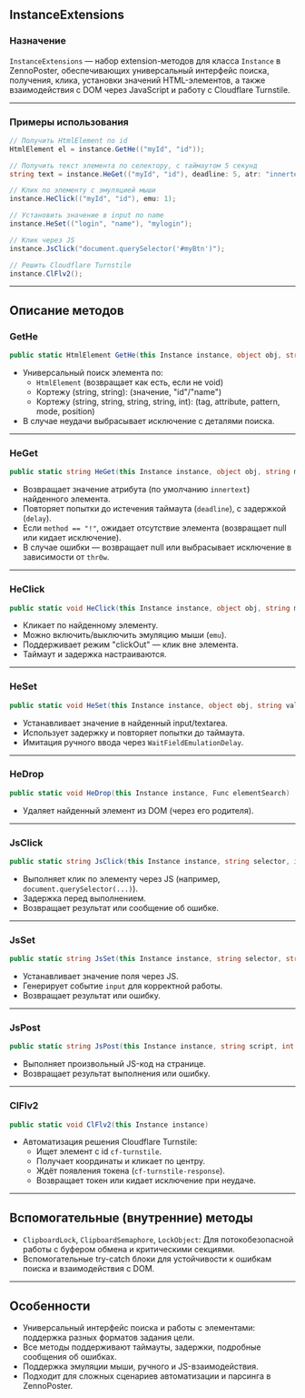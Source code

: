 

## InstanceExtensions

### Назначение

`InstanceExtensions` — набор extension-методов для класса `Instance` в ZennoPoster, обеспечивающих универсальный интерфейс поиска, получения, клика, установки значений HTML-элементов, а также взаимодействия с DOM через JavaScript и работу с Cloudflare Turnstile.

---

### Примеры использования

```csharp
// Получить HtmlElement по id
HtmlElement el = instance.GetHe(("myId", "id"));

// Получить текст элемента по селектору, с таймаутом 5 секунд
string text = instance.HeGet(("myId", "id"), deadline: 5, atr: "innertext");

// Клик по элементу с эмуляцией мыши
instance.HeClick(("myId", "id"), emu: 1);

// Установить значение в input по name
instance.HeSet(("login", "name"), "mylogin");

// Клик через JS
instance.JsClick("document.querySelector('#myBtn')");

// Решить Cloudflare Turnstile
instance.ClFlv2();
```


---

## Описание методов

### GetHe

```csharp
public static HtmlElement GetHe(this Instance instance, object obj, string method = "")
```

- Универсальный поиск элемента по:
    - `HtmlElement` (возвращает как есть, если не void)
    - Кортежу (string, string): (значение, "id"/"name")
    - Кортежу (string, string, string, string, int): (tag, attribute, pattern, mode, position)
- В случае неудачи выбрасывает исключение с деталями поиска.

---

### HeGet

```csharp
public static string HeGet(this Instance instance, object obj, string method = "", int deadline = 10, string atr = "innertext", int delay = 1, string comment = "", bool thr0w = true)
```

- Возвращает значение атрибута (по умолчанию `innertext`) найденного элемента.
- Повторяет попытки до истечения таймаута (`deadline`), с задержкой (`delay`).
- Если `method == "!"`, ожидает отсутствие элемента (возвращает null или кидает исключение).
- В случае ошибки — возвращает null или выбрасывает исключение в зависимости от `thr0w`.

---

### HeClick

```csharp
public static void HeClick(this Instance instance, object obj, string method = "", int deadline = 10, int delay = 1, string comment = "", bool thr0w = true, int emu = 0)
```

- Кликает по найденному элементу.
- Можно включить/выключить эмуляцию мыши (`emu`).
- Поддерживает режим "clickOut" — клик вне элемента.
- Таймаут и задержка настраиваются.

---

### HeSet

```csharp
public static void HeSet(this Instance instance, object obj, string value, string method = "id", int deadline = 10, int delay = 1, string comment = "", bool thr0w = true)
```

- Устанавливает значение в найденный input/textarea.
- Использует задержку и повторяет попытки до таймаута.
- Имитация ручного ввода через `WaitFieldEmulationDelay`.

---

### HeDrop

```csharp
public static void HeDrop(this Instance instance, Func elementSearch)
```

- Удаляет найденный элемент из DOM (через его родителя).

---

### JsClick

```csharp
public static string JsClick(this Instance instance, string selector, int delay = 2)
```

- Выполняет клик по элементу через JS (например, `document.querySelector(...)`).
- Задержка перед выполнением.
- Возвращает результат или сообщение об ошибке.

---

### JsSet

```csharp
public static string JsSet(this Instance instance, string selector, string value, int delay = 2)
```

- Устанавливает значение поля через JS.
- Генерирует событие `input` для корректной работы.
- Возвращает результат или ошибку.

---

### JsPost

```csharp
public static string JsPost(this Instance instance, string script, int delay = 0)
```

- Выполняет произвольный JS-код на странице.
- Возвращает результат выполнения или ошибку.

---

### ClFlv2

```csharp
public static void ClFlv2(this Instance instance)
```

- Автоматизация решения Cloudflare Turnstile:
    - Ищет элемент с id `cf-turnstile`.
    - Получает координаты и кликает по центру.
    - Ждёт появления токена (`cf-turnstile-response`).
    - Возвращает токен или кидает исключение при неудаче.

---

## Вспомогательные (внутренние) методы

- `ClipboardLock`, `ClipboardSemaphore`, `LockObject`: Для потокобезопасной работы с буфером обмена и критическими секциями.
- Вспомогательные try-catch блоки для устойчивости к ошибкам поиска и взаимодействия с DOM.

---

## Особенности

- Универсальный интерфейс поиска и работы с элементами: поддержка разных форматов задания цели.
- Все методы поддерживают таймауты, задержки, подробные сообщения об ошибках.
- Поддержка эмуляции мыши, ручного и JS-взаимодействия.
- Подходит для сложных сценариев автоматизации и парсинга в ZennoPoster.



